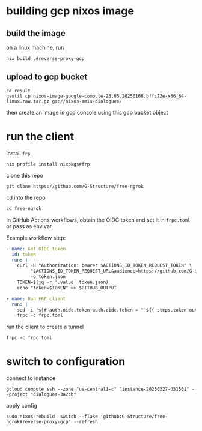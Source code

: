 # building gcp nixos image

## build the image

on a linux machine, run

```
nix build .#reverse-proxy-gcp
```

## upload to gcp bucket

```
cd result
gsutil cp nixos-image-google-compute-25.05.20250108.bffc22e-x86_64-linux.raw.tar.gz gs://nixos-amis-dialogues/
```

then create an image in gcp console using this gcp bucket object


# run the client

install `frp`

```
nix profile install nixpkgs#frp
```

clone this repo
```
git clone https://github.com/G-Structure/free-ngrok
```

cd into the repo
```
cd free-ngrok
```

In GitHub Actions workflows, obtain the OIDC token and set it in `frpc.toml` or pass as env var.

Example workflow step:

```yaml
- name: Get OIDC token
  id: token
  run: |
    curl -H "Authorization: bearer $ACTIONS_ID_TOKEN_REQUEST_TOKEN" \
         "$ACTIONS_ID_TOKEN_REQUEST_URL&audience=https://github.com/G-Structure" \
         -o token.json
    TOKEN=$(jq -r '.value' token.json)
    echo "token=$TOKEN" >> $GITHUB_OUTPUT

- name: Run FRP client
  run: |
    sed -i 's|# auth.oidc.token|auth.oidc.token = "'${{ steps.token.outputs.token }}'"|' frpc.toml
    frpc -c frpc.toml
```

run the client to create a tunnel

```
frpc -c frpc.toml
```


# switch to configuration

connect to instance

```
gcloud compute ssh --zone "us-central1-c" "instance-20250327-051501" --project "dialogues-3a2cb"
```

apply config

```
sudo nixos-rebuild  switch --flake 'github:G-Structure/free-ngrok#reverse-proxy-gcp' --refresh
```
